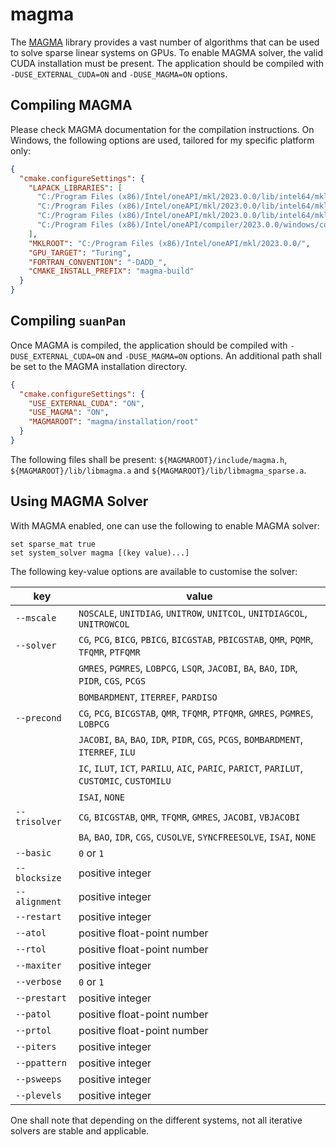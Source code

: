 # magma

The [MAGMA](https://icl.utk.edu/magma/) library provides a vast number of algorithms that can be used to solve sparse
linear systems on GPUs. To enable MAGMA solver, the valid CUDA installation must be present. The application should be
compiled with `-DUSE_EXTERNAL_CUDA=ON` and `-DUSE_MAGMA=ON` options.

## Compiling MAGMA

Please check MAGMA documentation for the compilation instructions. On Windows, the following options are used, tailored
for my specific platform only:

```json
{
  "cmake.configureSettings": {
    "LAPACK_LIBRARIES": [
      "C:/Program Files (x86)/Intel/oneAPI/mkl/2023.0.0/lib/intel64/mkl_intel_lp64.lib",
      "C:/Program Files (x86)/Intel/oneAPI/mkl/2023.0.0/lib/intel64/mkl_intel_thread.lib",
      "C:/Program Files (x86)/Intel/oneAPI/mkl/2023.0.0/lib/intel64/mkl_core.lib",
      "C:/Program Files (x86)/Intel/oneAPI/compiler/2023.0.0/windows/compiler/lib/intel64_win/libiomp5md.lib"
    ],
    "MKLROOT": "C:/Program Files (x86)/Intel/oneAPI/mkl/2023.0.0/",
    "GPU_TARGET": "Turing",
    "FORTRAN_CONVENTION": "-DADD_",
    "CMAKE_INSTALL_PREFIX": "magma-build"
  }
}
```

## Compiling `suanPan`

Once MAGMA is compiled, the application should be compiled with `-DUSE_EXTERNAL_CUDA=ON` and `-DUSE_MAGMA=ON` options.
An additional path shall be set to the MAGMA installation directory.

```json
{
  "cmake.configureSettings": {
    "USE_EXTERNAL_CUDA": "ON",
    "USE_MAGMA": "ON",
    "MAGMAROOT": "magma/installation/root"
  }
}
```

The following files shall be present: `${MAGMAROOT}/include/magma.h`, `${MAGMAROOT}/lib/libmagma.a`
and `${MAGMAROOT}/lib/libmagma_sparse.a`.

## Using MAGMA Solver

With MAGMA enabled, one can use the following to enable MAGMA solver:

```text
set sparse_mat true
set system_solver magma [(key value)...] 
```

The following key-value options are available to customise the solver:

| key           | value                                                                                       |
|---------------|---------------------------------------------------------------------------------------------|
| `--mscale`    | `NOSCALE`, `UNITDIAG`, `UNITROW`, `UNITCOL`, `UNITDIAGCOL`, `UNITROWCOL`                    |
| `--solver`    | `CG`, `PCG`, `BICG`, `PBICG`, `BICGSTAB`, `PBICGSTAB`, `QMR`, `PQMR`, `TFQMR`, `PTFQMR`     |
|               | `GMRES`, `PGMRES`, `LOBPCG`, `LSQR`, `JACOBI`, `BA`, `BAO`, `IDR`, `PIDR`, `CGS`, `PCGS`    |
|               | `BOMBARDMENT`, `ITERREF`, `PARDISO`                                                         |
| `--precond`   | `CG`, `PCG`, `BICGSTAB`, `QMR`, `TFQMR`, `PTFQMR`, `GMRES`, `PGMRES`, `LOBPCG`              |
|               | `JACOBI`, `BA`, `BAO`, `IDR`, `PIDR`, `CGS`, `PCGS`, `BOMBARDMENT`, `ITERREF`, `ILU`        |
|               | `IC`, `ILUT`, `ICT`, `PARILU`, `AIC`, `PARIC`, `PARICT`, `PARILUT`, `CUSTOMIC`, `CUSTOMILU` |
|               | `ISAI`, `NONE`                                                                              |
| `--trisolver` | `CG`, `BICGSTAB`, `QMR`, `TFQMR`, `GMRES`, `JACOBI`, `VBJACOBI`                             |
|               | `BA`, `BAO`, `IDR`, `CGS`, `CUSOLVE`, `SYNCFREESOLVE`, `ISAI`, `NONE`                       |
| `--basic`     | `0` or `1`                                                                                  |
| `--blocksize` | positive integer                                                                            |
| `--alignment` | positive integer                                                                            |
| `--restart`   | positive integer                                                                            |
| `--atol`      | positive float-point number                                                                 |
| `--rtol`      | positive float-point number                                                                 |
| `--maxiter`   | positive integer                                                                            |
| `--verbose`   | `0` or `1`                                                                                  |
| `--prestart`  | positive integer                                                                            |
| `--patol`     | positive float-point number                                                                 |
| `--prtol`     | positive float-point number                                                                 |
| `--piters`    | positive integer                                                                            |
| `--ppattern`  | positive integer                                                                            |
| `--psweeps`   | positive integer                                                                            |
| `--plevels`   | positive integer                                                                            |

One shall note that depending on the different systems, not all iterative solvers are stable and applicable.
